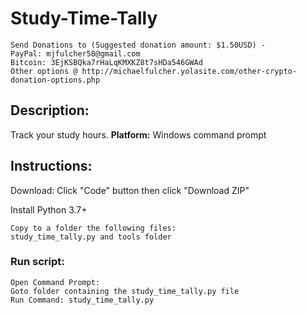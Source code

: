 # Study-Time-Tally

    Send Donations to (Suggested donation amount: $1.50USD) -
    PayPal: mjfulcher58@gmail.com
    Bitcoin: 3EjKSBQka7rHaLqKMXKZ8t7sHDa546GWAd
    Other options @ http://michaelfulcher.yolasite.com/other-crypto-donation-options.php

## Description:
Track your study hours.
**Platform:** Windows command prompt

## Instructions:
Download: Click "Code" button then click "Download ZIP"

Install Python 3.7+<br />
        
    Copy to a folder the following files:
    study_time_tally.py and tools folder
    
### Run script:
    Open Command Prompt:
    Goto folder containing the study_time_tally.py file
    Run Command: study_time_tally.py

